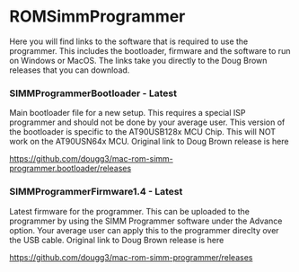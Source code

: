 # ROMSimmProgrammer

Here you will find links to the software that is required to use the programmer. This includes the bootloader, firmware and the software to run on Windows or MacOS. The links take you directly to the Doug Brown releases that you can download.

### SIMMProgrammerBootloader - Latest
Main bootloader file for a new setup. This requires a special ISP programmer and should not be done by your average user. This version of the bootloader is specific to the AT90USB128x MCU Chip. This will NOT work on the AT90USN64x MCU. Original link to Doug Brown release is here 

https://github.com/dougg3/mac-rom-simm-programmer.bootloader/releases

### SIMMProgrammerFirmware1.4 - Latest
Latest firmware for the programmer. This can be uploaded to the programmer by using the SIMM Programmer software under the Advance option. Your average user can apply this to the programmer direclty over the USB cable. Original link to Doug Brown release is here 

https://github.com/dougg3/mac-rom-simm-programmer/releases

